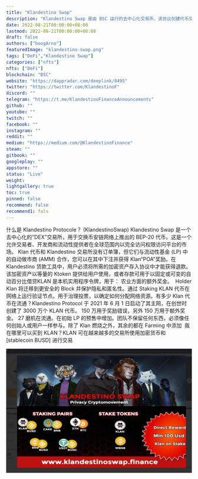 ```yaml
---
title: "Klandestino Swap"
description: "Klandestino Swap 是由 BSC 运行的去中心化交易所，该协议创建代币交易所、Klan 代币、农业、股权、奖金、贷款、投票、NFT。"
date: 2022-08-21T00:00:00+08:00
lastmod: 2022-08-21T00:00:00+08:00
draft: false
authors: ["boogArno"]
featuredImage: "klandestino-swap.png"
tags: ["DeFi","Klandestino Swap"]
categories: ["nfts"]
nfts: ["DeFi"]
blockchain: "BSC"
website: "https://dappradar.com/deeplink/8495"
twitter: "https://twitter.com/KlandestinoF"
discord: ""
telegram: "https://t.me/KlandestinoFinanceAnnouncements"
github: ""
youtube: ""
twitch: ""
facebook: ""
instagram: ""
reddit: ""
medium: "https://medium.com/@KlandestinoFinance"
steam: ""
gitbook: ""
googleplay: ""
appstore: ""
status: "Live"
weight: 
lightgallery: true
toc: true
pinned: false
recommend: false
recommend1: fals
---
```

什么是 Klandestino Protocole？ (KlandestinoSwap)
Klandestino Swap 是一个去中心化的“DEX”交易所，用于交换币安链网络上推出的 BEP-20 代币。这是一个允许交易者、开发商和流动性提供者在全球范围内以完全访问权限访问平台的市场。 Klan 代币和 Klandestino 交易所没有订单簿，但它们与流动性基金 (LP) 中的自动做市商 (AMM) 合作，您可以在其中下注并获得 Klan“POA”奖励。在 Klandestino 贷款工具中，用户必须将所需的加密资产存入协议中才能获得退款。该加密资产以等量的 Ktoken 提供给用户使用，或者存款可用于以固定或可变的自动百分比借贷KLAN 是本机实用程序令牌，用于： 农业方面的额外奖金。&nbsp;
 Holder Klan 将迁移到更安全的 Block 并保护隐私和匿名性。通过 Staking KLAN 代币在网络上运行验证节点。用于治理投票，以确定如何分配网络资源。有多少 Klan 代币在流通？Klandestino Protocol 于 2021 年 6 月 1 日启动了其主网，在创世时创建了 3000 万个 KLAN 代币。 150 万用于奖励错误，另外 150 万用于额外奖金。 27 磨机在流通。在初始 LP 的预售中增加。团队不保留任何东西，必须像任何创始人或用户一样参与。除了 Klan 燃烧之外，其余的都在 Farming 中添加&nbsp;
我在哪里可以买到 KLAN？KLAN 可在越来越多的交易所使用加密货币和 [stablecoin BUSD] 进行交易

![1](1.jpg)